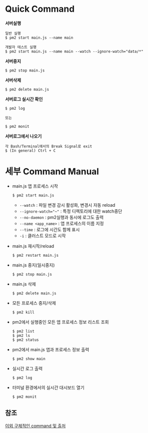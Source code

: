 # Quick Command
**서버실행**

    일반 실행
    $ pm2 start main.js --name main

    개발자 테스트 실행
    $ pm2 start main.js --name main --watch --ignore-watch="data/*"


**서버중지**

    $ pm2 stop main.js


**서버삭제**

    $ pm2 delete main.js


**서버로그 실시간 확인**

    $ pm2 log

    또는

    $ pm2 monit


**서버로그에서 나오기**
    
    각 Bash/Terminal에서의 Break Signal로 exit
    $ (In general) Ctrl + C



# 세부 Command Manual
- main.js 앱 프로세스 시작

      $ pm2 start main.js

    - `--watch` : 파일 변경 감시 활성화, 변경시 자동 reload
    - `--ignore-watch="~"` : 특정 디렉토리에 대한 watch중단
    - `--no-daemon` : pm2실행과 동시에 로그도 출력
    - `--name <app_name>` : 앱 프로세스의 이름 지정
    - `--time` : 로그에 시간도 함께 표시
    - `-i` : 클러스트 모드로 시작


- main.js 재시작/reload

      $ pm2 restart main.js


- main.js 중지(일시중지)

      $ pm2 stop main.js


- main.js 삭제

      $ pm2 delete main.js
    

- 모든 프로세스 중지/삭제

      $ pm2 kill


- pm2에서 실행중인 모든 앱 프로세스 정보 리스트 조회

      $ pm2 list
      $ pm2 ls
      $ pm2 status


- pm2에서 main.js 앱과 프로세스 정보 출력

      $ pm2 show main


- 실시간 로그 출력

      $ pm2 log


- 터미널 환경에서의 실시간 대시보드 열기

      $ pm2 monit

## 참조
[이외 구체적인 command 및 출처](https://pm2.keymetrics.io/docs/usage/quick-start/)